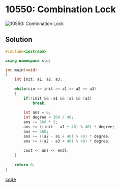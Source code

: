 # 10550: Combination Lock
![10550: Combination Lock]()

## Solution
```C++
#include<iostream>

using namespace std;

int main(void)
{
	int init, a1, a2, a3;
	
	while(cin >> init >> a1 >> a2 >> a3)
	{
		if(!init && !a1 && !a2 && !a3)
			break;
		
		int ans = 0;
		int degree = 360 / 40;
		ans += 360 * 2;
		ans += ((init - a1 + 40) % 40) * degree;
		ans += 360;
		ans += ((a2 - a1 + 40) % 40) * degree;
		ans += ((a2 - a3 + 40) % 40) * degree;
		
		cout << ans << endl;
	}
	
	return 0;
}
```
[code](10550.cpp)
